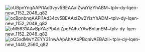 ![oUBpnYnqAAPi1Ad3vyv5BEAAxIZwaYizYhABM~tplv-dy-lqen-new_1152_2048_q82](https://github.com/user-attachments/assets/6f568edf-3752-4e97-bef6-6e3362f2f83b)
![ocBpnbnqAAPi1Ad34cv5BEAAxIZw2YizYhADM~tplv-dy-lqen-new_1152_2048_q82](https://github.com/user-attachments/assets/f2600ae2-48f2-4c0e-892f-16df772c9de6)
![oM5631AAvBpYAzPbAdiZpqFAihxYAwBnIunEM~tplv-dy-lqen-new_1152_2048_q82](https://github.com/user-attachments/assets/8a8ff62c-0dc3-4e44-a4d6-e8c2a36ef72a)
![oQ5xdMwYZEYY31nwAApAhAAbPBqnivAEBAziI~tplv-dy-lqen-new_1440_2560_q82](https://github.com/user-attachments/assets/d574422d-ce7d-455e-a2b3-d77a49213072)
